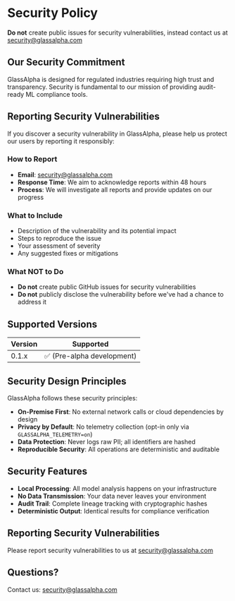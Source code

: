 # Security Policy

**Do not** create public issues for security vulnerabilities, instead contact us at security@glassalpha.com

## Our Security Commitment

GlassAlpha is designed for regulated industries requiring high trust and transparency. Security is fundamental to our mission of providing audit-ready ML compliance tools.

## Reporting Security Vulnerabilities

If you discover a security vulnerability in GlassAlpha, please help us protect our users by reporting it responsibly:

### How to Report
- **Email**: security@glassalpha.com
- **Response Time**: We aim to acknowledge reports within 48 hours
- **Process**: We will investigate all reports and provide updates on our progress

### What to Include
- Description of the vulnerability and its potential impact
- Steps to reproduce the issue
- Your assessment of severity
- Any suggested fixes or mitigations

### What NOT to Do
- **Do not** create public GitHub issues for security vulnerabilities
- **Do not** publicly disclose the vulnerability before we've had a chance to address it

## Supported Versions

| Version | Supported          |
| ------- | ------------------ |
| 0.1.x   | :white_check_mark: (Pre-alpha development) |

## Security Design Principles

GlassAlpha follows these security principles:

- **On-Premise First**: No external network calls or cloud dependencies by design
- **Privacy by Default**: No telemetry collection (opt-in only via `GLASSALPHA_TELEMETRY=on`)
- **Data Protection**: Never logs raw PII; all identifiers are hashed
- **Reproducible Security**: All operations are deterministic and auditable

## Security Features

- **Local Processing**: All model analysis happens on your infrastructure
- **No Data Transmission**: Your data never leaves your environment
- **Audit Trail**: Complete lineage tracking with cryptographic hashes
- **Deterministic Output**: Identical results for compliance verification

## Reporting Security Vulnerabilities

Please report security vulnerabilities to us at security@glassalpha.com

## Questions?

Contact us: security@glassalpha.com
